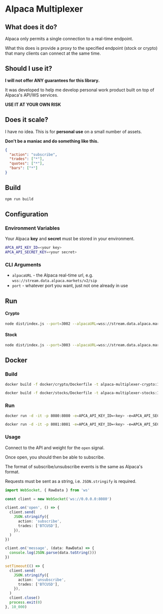# Alpaca Multiplexer

## What does it do?

Alpaca only permits a single connection to a real-time endpoint.

What this does is provide a proxy to the specified endpoint (stock or crypto) that many clients can connect at the same
time.

## Should I use it?

**I will not offer ANY guarantees for this library.**

It was developed to help me develop personal work product built on top of Alpaca's API/WS services.

**USE IT AT YOUR OWN RISK**

## Does it scale?

I have no idea. This is for **personal use** on a small number of assets.

**Don't be a maniac and do something like this.**

```json
{
  "action": "subscribe",
  "trades": ["*"],
  "quotes": ["*"],
  "bars": ["*"]
}
```

## Build

```bash
npm run build
```

## Configuration

### Environment Variables

Your Alpaca **key** and **secret** must be stored in your environment.

```bash
APCA_API_KEY_ID=<your key>
APCA_API_SECRET_KEY=<your secret>
```

### CLI Arguments

- `alpacaURL` - the Alpaca real-time url, e.g. `wss://stream.data.alpaca.markets/v2/sip`
- `port` - whatever port you want, just not one already in use

## Run

#### Crypto

```bash
node dist/index.js --port=3002 --alpacaURL=wss://stream.data.alpaca.markets/v1beta1/crypto
```

#### Stock

```bash
node dist/index.js --port=3003 --alpacaURL=wss://stream.data.alpaca.markets/v2/sip
```

## Docker

### Build

```bash
docker build -f docker/crypto/Dockerfile -t alpaca-multiplexer-crypto:1.0.0 .

docker build -f docker/stocks/Dockerfile -t alpaca-multiplexer-stocks:1.0.0 .
```

### Run

```bash
docker run -d -it -p 8080:8080 -e=APCA_API_KEY_ID=<key> -e=APCA_API_SECRET_KEY=<secret> alpaca-multiplexer-crypto:1.0.0

docker run -d -it -p 8081:8081 -e=APCA_API_KEY_ID=<key> -e=APCA_API_SECRET_KEY=<secret> alpaca-multiplexer-stocks:1.0.0
```

### Usage

Connect to the API and weight for the `open` signal.

Once open, you should then be able to subscribe.

The format of subscribe/unsubscribe events is the same as Alpaca's format.

Requests must be sent as a string, i.e. `JSON.stringify` is required.

```typescript
import WebSocket, { RawData } from 'ws'

const client = new WebSocket('ws://0.0.0.0:8080')

client.on('open', () => {
  client.send(
    JSON.stringify({
      action: 'subscribe',
      trades: ['BTCUSD'],
    }),
  )
})

client.on('message', (data: RawData) => {
  console.log(JSON.parse(data.toString()))
})

setTimeout(() => {
  client.send(
    JSON.stringify({
      action: 'unsubscribe',
      trades: ['BTCUSD'],
    }),
  )
  client.close()
  process.exit(0)
}, 10_000)
```
